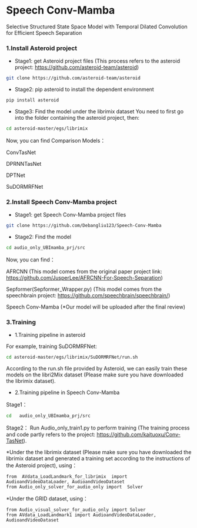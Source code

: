 # Speech Conv-Mamba
Selective Structured State Space Model with Temporal Dilated Convolution for Efficient Speech Separation

### 1.Install Asteroid project

-  Stage1: get Asteroid project files 
(This process refers to the asteroid project: https://github.com/asteroid-team/asteroid)
```bash
git clone https://github.com/asteroid-team/asteroid
```

-  Stage2: pip asteroid to install the dependent environment
```bash
pip install asteroid
```

-  Stage3: Find  the model under the librimix dataset
You need to first go into the folder containing the asteroid project, then:
```bash
cd asteroid-master/egs/librimix
```
Now, you can find Comparison Models：

ConvTasNet

DPRNNTasNet

DPTNet

SuDORMRFNet

### 2.Install  Speech Conv-Mamba project

-  Stage1: get  Speech Conv-Mamba project files
```bash
git clone https://github.com/Debangliu123/Speech-Conv-Mamba
```
-  Stage2: Find the model 
```bash
cd audio_only_UBImamba_prj/src
```
Now, you can find：

AFRCNN (This model comes from the original paper project link: https://github.com/JusperLee/AFRCNN-For-Speech-Separation)

Sepformer(Sepformer_Wrapper.py)
(This model comes from the speechbrain project: https://github.com/speechbrain/speechbrain/)

Speech Conv-Mamba (*Our model will be uploaded after the final review)

### 3.Training
-  1.Training pipeline in asteroid
  
For example, training SuDORMRFNet:
```bash
cd asteroid-master/egs/librimix/SuDORMRFNet/run.sh
```
According to the run.sh file provided by Asteroid, we can easily train these models on the libri2Mix dataset (Please make sure you have downloaded the librimix dataset). 

-  2.Training pipeline in Speech Conv-Mamba 


Stage1：
```bash
cd   audio_only_UBImamba_prj/src
```

Stage2：
Run Audio_only_train1.py to perform training (The training process and code partly refers to the project: https://github.com/kaituoxu/Conv-TasNet).

*Under the the librimix dataset (Please make sure you have downloaded the librimix dataset and generated a training set according to the instructions of the Asteroid project), using：
```
from  AVdata_LoadLandmark_for_librimix  import AudioandVideoDataLoader, AudioandVideoDataset
from Audio_only_solver_for_audio_only import  Solver
```

*Under the GRID dataset, using： 
```
from Audio_visual_solver_for_audio_only import Solver
from AVdata_LoadLandmark1 import AudioandVideoDataLoader, AudioandVideoDataset
```




